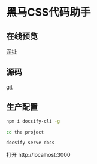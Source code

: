 # 黑马CSS代码助手

## 在线预览

[网址](http://csscode.itcast.cn/#/zh-cn/README)

## 源码

[git](https://github.com/itheima2017/css-quick-manual)

## 生产配置

```bash
npm i docsify-cli -g

cd the project

docsify serve docs
```

打开 http://localhost:3000